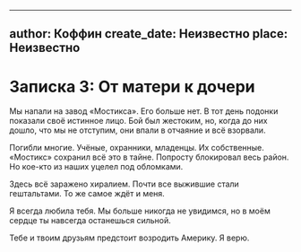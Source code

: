 
---
author: Коффин
create_date: Неизвестно
place: Неизвестно
---

# Записка 3: От матери к дочери


Мы напали на завод «Мостикса». Его больше нет. В тот день подонки показали своё истинное лицо. Бой был жестоким, но, когда до них дошло, что мы не отступим, они впали в отчаяние и всё взорвали.


Погибли многие. Учёные, охранники, младенцы. Их собственные. «Мостикс» сохранил всё это в тайне. Попросту блокировал весь район. Но кое-кто из наших уцелел под обломками.


Здесь всё заражено хиралием. Почти все выжившие стали гештальтами. То же самое ждёт и меня.


Я всегда любила тебя. Мы больше никогда не увидимся, но в моём сердце ты навсегда останешься сильной.


Тебе и твоим друзьям предстоит возродить Америку. Я верю.




